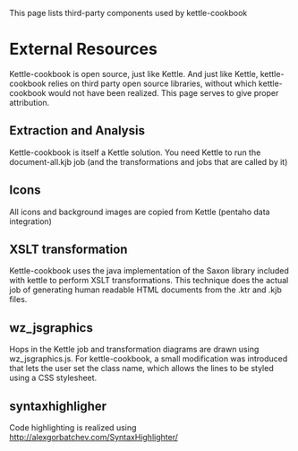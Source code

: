 This page lists third-party components used by kettle-cookbook

# External Resources #

Kettle-cookbook is open source, just like Kettle. And just like Kettle, kettle-cookbook relies on third party open source libraries, without which kettle-cookbook would not have been realized. This page serves to give proper attribution.

## Extraction and Analysis ##
Kettle-cookbook is itself a Kettle solution. You need Kettle to run the document-all.kjb job (and the transformations and jobs that are called by it)

## Icons ##
All icons and background images are copied from Kettle (pentaho data integration)

## XSLT transformation ##
Kettle-cookbook uses the java implementation of the Saxon library included with kettle to perform XSLT transformations. This technique does the actual job of generating human readable HTML documents from the .ktr and .kjb files.

## wz\_jsgraphics ##
Hops in the Kettle job and transformation diagrams are drawn using wz\_jsgraphics.js. For kettle-cookbook, a small modification was introduced that lets the user set the class name, which allows the lines to be styled using a CSS stylesheet.

## syntaxhighligher ##
Code highlighting is realized using http://alexgorbatchev.com/SyntaxHighlighter/